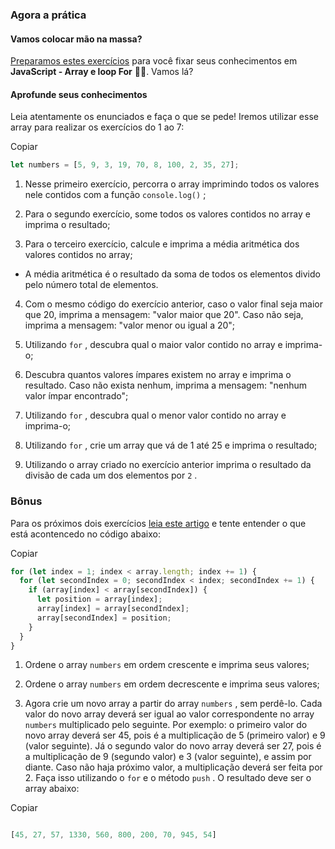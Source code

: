 ### Agora a prática

#### Vamos colocar mão na massa?

[Preparamos estes exercícios](https://be-trybe.typeform.com/to/nVivcI32) para você fixar seus conhecimentos em  **JavaScript - Array e loop For** 🎯💪. Vamos lá?

#### Aprofunde seus conhecimentos

Leia atentamente os enunciados e faça o que se pede! Iremos utilizar esse array para realizar os exercícios do 1 ao 7:

Copiar

```javascript
let numbers = [5, 9, 3, 19, 70, 8, 100, 2, 35, 27];
```

1.  Nesse primeiro exercício, percorra o array imprimindo todos os valores nele contidos com a função  `console.log()`  ;
    
2.  Para o segundo exercício, some todos os valores contidos no array e imprima o resultado;
    
3.  Para o terceiro exercício, calcule e imprima a média aritmética dos valores contidos no array;
    

-   A média aritmética é o resultado da soma de todos os elementos divido pelo número total de elementos.

4.  Com o mesmo código do exercício anterior, caso o valor final seja maior que 20, imprima a mensagem: "valor maior que 20". Caso não seja, imprima a mensagem: "valor menor ou igual a 20";
    
5.  Utilizando  `for`  , descubra qual o maior valor contido no array e imprima-o;
    
6.  Descubra quantos valores ímpares existem no array e imprima o resultado. Caso não exista nenhum, imprima a mensagem: "nenhum valor ímpar encontrado";
    
7.  Utilizando  `for`  , descubra qual o menor valor contido no array e imprima-o;
    
8.  Utilizando  `for`  , crie um array que vá de 1 até 25 e imprima o resultado;
    
9.  Utilizando o array criado no exercício anterior imprima o resultado da divisão de cada um dos elementos por  `2`  .

### Bônus

Para os próximos dois exercícios  [leia este artigo](http://devfuria.com.br/logica-de-programacao/introducao-ao-algoritmo-de-ordenacao-bubble-sort/) e tente entender o que está acontencedo no código abaixo:

Copiar

```javascript
for (let index = 1; index < array.length; index += 1) {
  for (let secondIndex = 0; secondIndex < index; secondIndex += 1) {
    if (array[index] < array[secondIndex]) {
      let position = array[index];
      array[index] = array[secondIndex];
      array[secondIndex] = position;
    }
  }
}
```

1.  Ordene o array  `numbers`  em ordem crescente e imprima seus valores;
    
2.  Ordene o array  `numbers`  em ordem decrescente e imprima seus valores;
    
3.  Agora crie um novo array a partir do array  `numbers`  , sem perdê-lo. Cada valor do novo array deverá ser igual ao valor correspondente no array  `numbers`  multiplicado pelo seguinte. Por exemplo: o primeiro valor do novo array deverá ser 45, pois é a multiplicação de 5 (primeiro valor) e 9 (valor seguinte). Já o segundo valor do novo array deverá ser 27, pois é a multiplicação de 9 (segundo valor) e 3 (valor seguinte), e assim por diante. Caso não haja próximo valor, a multiplicação deverá ser feita por 2. Faça isso utilizando o  `for`  e o método  `push`  . O resultado deve ser o array abaixo:
    

Copiar

```javascript

[45, 27, 57, 1330, 560, 800, 200, 70, 945, 54]
```
